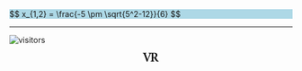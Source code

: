 <script type="text/javascript" charset="utf-8" 
src="https://cdn.mathjax.org/mathjax/latest/MathJax.js?config=TeX-AMS-MML_HTMLorMML,
https://vincenttam.github.io/javascripts/MathJaxLocal.js"></script>
<div style="background-color:lightblue;">
$$
x_{1,2} = \frac{-5 \pm \sqrt{5^2-12}}{6}
$$
</div>

---
![visitors](https://visitor-badge.glitch.me/badge?page_id=rangavirender.site.others)

<p align="center">
<img src="logo_v1.png" width="30">
</p>

